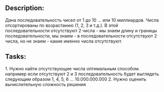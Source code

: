 <h2>Description:</h2>
Дана последовательность чисел от 1 до 10 ... или 10 миллиардов. Числа отсортированы по возрастанию (1, 2, 3 и т.д.). В этой последовательности отсутствуют 2 числа - мы знаем длину и границы последовательности, мы знаем - в последовательности отсутствуют 2 числа, но не знаем - какие именно числа отсутствуют.

<h2>Tasks:</h2>
1. Нужно найти отсутствующие числа оптимальным способом. например 
если отсутствуют 2 и 3 последовательность будет выглядеть следующим 
образом 1, 4, 5, 6 ... 10.000.000.000
2. Нужно оценить вычислительную сложность решения
